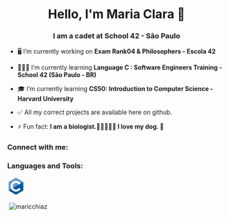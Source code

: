 # <h1 align="center">Hello, I'm Maria Clara 🌸</h1>
<h3 align="center">I am a cadet at School 42 - São Paulo</h3>

- 🖥 I’m currently working on **Exam Rank04 & Philosophers - Escola 42**

- 👩🏻‍💻 I’m currently learning **Language C : Software Engineers Training - School 42 (São Paulo - BR)**

- 🎓 I’m currently learning **CS50: Introduction to Computer Science - Harvard University**

- ✅ All my correct projects are available here on github.

- ⚡ Fun fact: **I am a biologist.🌿🍄🐠🦔🦜 I love my dog. 🐾**

<h3 align="left">Connect with me:</h3>
<p align="left">
</p>

<h3 align="left">Languages and Tools:</h3>
<p align="left"> <a href="https://www.cprogramming.com/" target="_blank" rel="noreferrer"> <img src="https://raw.githubusercontent.com/devicons/devicon/master/icons/c/c-original.svg" alt="c" width="40" height="40"/> </a> </p>

<p>&nbsp;<img align="center" src="https://github-readme-stats.vercel.app/api?username=maricchiaz&show_icons=true&locale=en" alt="maricchiaz" /></p>
